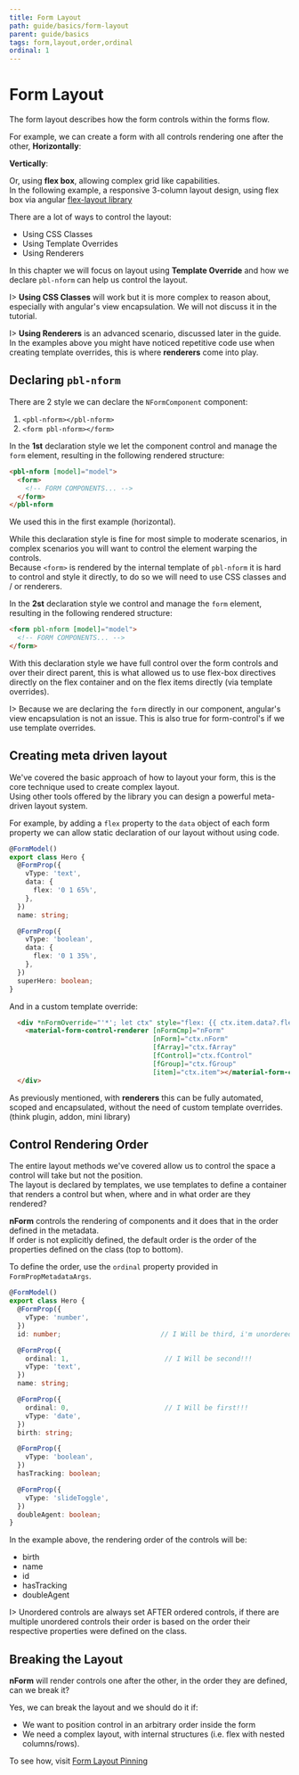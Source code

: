 ```yaml
---
title: Form Layout
path: guide/basics/form-layout
parent: guide/basics
tags: form,layout,order,ordinal
ordinal: 1
---
```

# Form Layout

The form layout describes how the form controls within the forms flow.  

For example, we can create a form with all controls rendering one after the other, **Horizontally**:

<div pbl-example-view="pbl-horizontal-form-layout-example"></div>

**Vertically**:

<div pbl-example-view="pbl-vertical-form-layout-example"></div>

Or, using **flex box**, allowing complex grid like capabilities.  
In the following example, a responsive 3-column layout design, using flex box via angular [flex-layout library](https://github.com/angular/flex-layout)

<div pbl-example-view="pbl-flex-form-layout-example"></div>

There are a lot of ways to control the layout:

- Using CSS Classes
- Using Template Overrides
- Using Renderers

In this chapter we will focus on layout using **Template Override** and how we declare `pbl-nform` can help us control the layout.

I> **Using CSS Classes** will work but it is more complex to reason about, especially with angular's view encapsulation. We will not discuss it in the tutorial.

I> **Using Renderers** is an advanced scenario, discussed later in the guide.  
In the examples above you might have noticed repetitive code use when creating template overrides, this is where **renderers** come into play.

## Declaring `pbl-nform`

There are 2 style we can declare the `NFormComponent` component:

1. `<pbl-nform></pbl-nform>`
2. `<form pbl-nform></form>`

In the **1st** declaration style we let the component control and manage the `form` element, resulting in the following rendered structure:

```html
<pbl-nform [model]="model">
  <form>
    <!-- FORM COMPONENTS... -->
  </form>
</pbl-nform
```

We used this in the first example (horizontal).

While this declaration style is fine for most simple to moderate scenarios, in complex scenarios you will want to control the element warping the controls.  
Because `<form>` is rendered by the internal template of `pbl-nform` it is hard to control and style it directly, to do so we will need to use CSS classes and / or renderers.

In the **2st** declaration style we control and manage the `form` element, resulting in the following rendered structure:

```html
<form pbl-nform [model]="model">
  <!-- FORM COMPONENTS... -->
</form>
```

With this declaration style we have full control over the form controls and over their direct parent, this is what allowed us to use flex-box directives
directly on the flex container and on the flex items directly (via template overrides).

I> Because we are declaring the `form` directly in our component, angular's view encapsulation is not an issue. This is also true for form-control's if we use template overrides.

## Creating meta driven layout

We've covered the basic approach of how to layout your form, this is the core technique used to create complex layout.  
Using other tools offered by the library you can design a powerful meta-driven layout system.

For example, by adding a `flex` property to the `data` object of each form property we can allow static declaration of our layout without using code.

```typescript
@FormModel()
export class Hero {
  @FormProp({
    vType: 'text',
    data: {
      flex: '0 1 65%',
    },
  })
  name: string;

  @FormProp({
    vType: 'boolean',
    data: {
      flex: '0 1 35%',
    },
  })
  superHero: boolean;
}
```

And in a custom template override:

```html
  <div *nFormOverride="'*'; let ctx" style="flex: {{ ctx.item.data?.flex }}">
    <material-form-control-renderer [nFormCmp]="nForm"
                                    [nForm]="ctx.nForm"
                                    [fArray]="ctx.fArray"
                                    [fControl]="ctx.fControl"
                                    [fGroup]="ctx.fGroup"
                                    [item]="ctx.item"></material-form-control-renderer>
  </div>
```

As previously mentioned, with **renderers** this can be fully automated, scoped and encapsulated, without the need of custom template overrides. (think plugin, addon, mini library)

## Control Rendering Order

The entire layout methods we've covered allow us to control the space a control will take but not the position.  
The layout is declared by templates, we use templates to define a container that renders a control but when, where and
in what order are they rendered?

**nForm** controls the rendering of components and it does that in the order defined in the metadata.  
If order is not explicitly defined, the default order is the order of the properties defined on the class (top to bottom).

To define the order, use the `ordinal` property provided in `FormPropMetadataArgs`.

```typescript
@FormModel()
export class Hero {
  @FormProp({
    vType: 'number',
  })
  id: number;                         // I Will be third, i'm unordered but i'm the first unordered!!!

  @FormProp({
    ordinal: 1,                        // I Will be second!!!
    vType: 'text',
  })
  name: string;

  @FormProp({
    ordinal: 0,                        // I Will be first!!!
    vType: 'date',
  })
  birth: string;

  @FormProp({
    vType: 'boolean',
  })
  hasTracking: boolean;

  @FormProp({
    vType: 'slideToggle',
  })
  doubleAgent: boolean;
}
```

In the example above, the rendering order of the controls will be:

- birth
- name
- id
- hasTracking
- doubleAgent

I> Unordered controls are always set AFTER ordered controls, if there are multiple unordered controls their order is based on the order their respective
properties were defined on the class.

## Breaking the Layout

**nForm** will render controls one after the other, in the order they are defined, can we break it?

Yes, we can break the layout and we should do it if:

- We want to position control in an arbitrary order inside the form
- We need a complex layout, with internal structures (i.e. flex with nested columns/rows).

To see how, visit [Form Layout Pinning](../form-layout-pinning)
